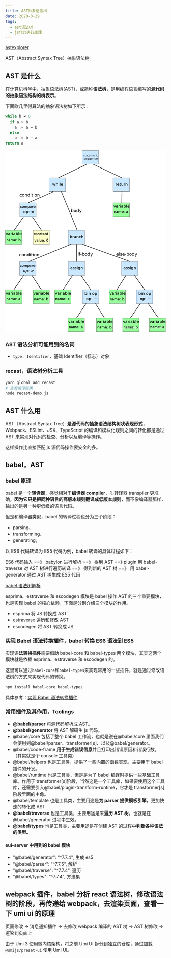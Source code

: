 ```yaml
---
title: AST抽象语法树
date: 2020-3-29
tags:
  - ast语法树
  - js代码执行原理
---
```


[astexplorer](https://astexplorer.net/)

AST（Abstract Syntax Tree）抽象语法树。

## AST 是什么

在计算机科学中，抽象语法树(AST)，或简称**语法树**，是用编程语言编写的**源代码的抽象语法结构的树表示**。

下面欧几里得算法的抽象语法树如下所示：

```js
while b ≠ 0
  if a > b
    a := a − b
  else
    b := b − a
return a

```

![欧几里得表达式](./欧几里得表达式.png)

### AST 语法分析可能用到的名词

- `type: Identifier`，基础 Identifier（标志）对象

### recast，语法树分析工具

```bash
yarn global add recast
# 查看编译结果
node recast-demo.js
```

## AST 什么用

AST（Abstract Syntax Tree）**是源代码的抽象语法结构树状表现形式**，Webpack、ESLint、JSX、TypeScript 的编译和模块化规则之间的转化都是通过 AST 来实现对代码的检查、分析以及编译等操作。

这样操作比直接匹配 js 源代码操作要安全的多。

## babel，AST

### babel 原理

babel 是一个**转译器**，感觉相对于**编译器 compiler**，叫转译器 transpiler 更准确，**因为它只是把同种语言的高版本规则翻译成低版本规则**，而不像编译器那样，输出的是另一种更低级的语言代码。

但是和编译器类似，babel 的转译过程也分为三个阶段：

- parsing、
- transforming、
- generating，

以 ES6 代码转译为 ES5 代码为例，babel 转译的具体过程如下：

ES6 代码输入 ==》 babylon 进行解析 ==》 得到 AST
==》 plugin 用 babel-traverse 对 AST 树进行遍历转译 ==》 得到新的 AST 树
==》 用 babel-generator 通过 AST 树生成 ES5 代码

[babel 语法树解析](./babel语法树解析.png)

esprima、estraverse 和 escodegen 模块是 babel 操作 AST 的三个重要模块，也是实现 babel 的核心依赖，下面是分别介绍三个模块的作用。

- esprima 将 JS 转换成 AST
- estraverse 遍历和修改 AST
- escodegen 将 AST 转换成 JS

### 实现 Babel 语法转换插件，babel 转换 ES6 语法到 ES5

实现语**法转换插件**需要借助 babel-core 和 babel-types 两个模块，其实这两个模块就是依赖 esprima、estraverse 和 escodegen 的。

这里可以通过`babel-core`和`babel-types`来实现常用的一些插件，就是通过修改语法树的方式来实现代码的转换。

`npm install babel-core babel-types`

具体参考：[实现 Babel 语法转换插件](https://segmentfault.com/a/1190000016706589)

### 常用插件及其作用，Toolings

- **@babel/parser** 将源代码解析成 AST。
- **@babel/generator** 将 AST 解码生 js 代码。
- @babel/core 包括了整个 babel 工作流，也就是说在@babel/core 里面我们会使用到@babel/parser、transformer[s]、以及@babel/generator。
- @babel/code-frame **用于生成错误信息**并且打印出错误原因和错误行数。（其实就是个 console 工具类）
- @babel/helpers 也是工具类，提供了一些内置的函数实现，主要用于 babel 插件的开发。
- @babel/runtime 也是工具类，但是是为了 babel 编译时提供一些基础工具库。作用于 transformer[s]阶段，当然这是一个工具库，如果要使用这个工具库，还需要引入@babel/plugin-transform-runtime，它才是 transformer[s]阶段里面的主角。
- @babel/template 也是工具类，主要用途是**为 parser 提供模板引擎**，更加快速的转化成 AST
- **@babel/traverse** 也是工具类，主要用途是来**遍历 AST 树**，也就是在@babel/generator 过程中生效。
- **@babel/types** 也是工具类，主要用途是在创建 AST 的过程中**判断各种语法的类型。**

#### eui-server 中用到的 babel 模块

- "@babel/generator": "^7.7.4", 生成 es5
- "@babel/parser": "^7.7.5", 解析
- "@babel/traverse": "^7.7.4", 遍历
- "@babel/types": "^7.7.4", 方法集

## webpack 插件，babel 分析 react 语法树，修改语法树的阶段，再传递给 webpack，去渲染页面，查看一下 umi ui 的原理

页面修改 -> 消息通知插件 -> 去修改 webpack 编译的 AST 树 -> AST 树修改 -> 渲染到页面上

由于 Umi 3 使用微内核架构，将之前 Umi UI 拆分到独立的仓库，通过加载 `@umijs/preset-ui` 使用 Umi UI。
